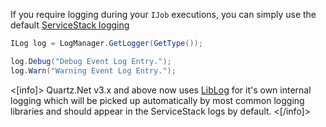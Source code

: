 <!--title: Logging-->

If you require logging during your `IJob` executions, you can simply use the default [ServiceStack logging](http://docs.servicestack.net/logging)

```csharp
ILog log = LogManager.GetLogger(GetType());

log.Debug("Debug Event Log Entry.");
log.Warn("Warning Event Log Entry.");
```

<[info]>
Quartz.Net v3.x and above now uses [LibLog](https://github.com/damianh/LibLog) for it's own internal logging
which will be picked up automatically by most common logging libraries and should appear in the ServiceStack logs by default.
<[/info]>
